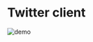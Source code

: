# Twitter client 
![demo](https://cloud.githubusercontent.com/assets/25040953/24487467/b3f13554-14dd-11e7-978d-f43e5022f5a5.gif)
